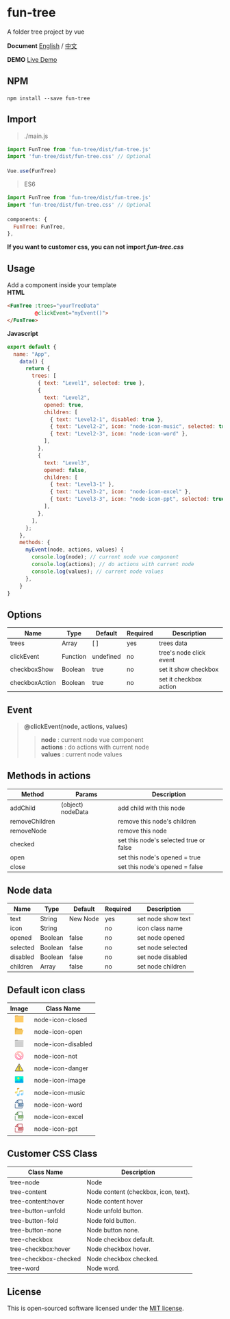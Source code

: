 # **fun-tree**

A folder tree project by vue 

**Document**  [English](./README.md)  / [中文](./README-TW.md) 
  
**DEMO** [Live Demo](https://littlebearcookie.github.io/fun-tree/)

## NPM
`npm install --save fun-tree`

## Import
>./main.js
```js
import FunTree from 'fun-tree/dist/fun-tree.js'
import 'fun-tree/dist/fun-tree.css' // Optional

Vue.use(FunTree)
```
>ES6

```js
import FunTree from 'fun-tree/dist/fun-tree.js'
import 'fun-tree/dist/fun-tree.css' // Optional

components: {
  FunTree: FunTree,
},
```
**If you want to customer css, you can not import _fun-tree.css_**
## Usage
Add a component inside your template  
**HTML**
```html
<FunTree :trees="yourTreeData"
         @clickEvent="myEvent()">
</FunTree>
```
**Javascript**
```js
export default {
  name: "App",
    data() {
      return {
        trees: [
          { text: "Level1", selected: true },
          {
            text: "Level2",
            opened: true,
            children: [
              { text: "Level2-1", disabled: true },
              { text: "Level2-2", icon: "node-icon-music", selected: true },
              { text: "Level2-3", icon: "node-icon-word" },
            ],
          },
          {
            text: "Level3",
            opened: false,
            children: [
              { text: "Level3-1" },
              { text: "Level3-2", icon: "node-icon-excel" },
              { text: "Level3-3", icon: "node-icon-ppt", selected: true },
            ],
          },
        ],
      };
    },
    methods: {
      myEvent(node, actions, values) {
        console.log(node); // current node vue component
        console.log(actions); // do actions with current node
        console.log(values); // current node values  
      },
    }
}
```
## Options

Name            | Type     | Default     | Required | Description
----------------|--------- |-------------|----------|--------------
trees           | Array    | [ ]         | yes      | trees data
clickEvent      | Function | undefined   | no       | tree's node click event
checkboxShow    | Boolean  | true        | no       | set it show checkbox
checkboxAction  | Boolean  | true        | no       | set it checkbox action

## Event
>**@clickEvent(node, actions, values)**  
>>**node** : current node vue component  
>>**actions** : do actions with current node  
>>**values** : current node values  

## Methods in actions

Method         | Params             | Description
---------------|------------------  |-----------------------
addChild       | (object) nodeData  | add child with this node
removeChildren |                    | remove this node's children
removeNode     |                    | remove this node
checked        |                    | set this node's selected true or false
open           |                    | set this node's opened = true
close          |                    | set this node's opened = false

## Node data

Name            | Type     | Default     | Required | Description
----------------|--------- |-------------|----------|--------------
text            | String   | New Node    | yes      | set node show text
icon            | String   |             | no       | icon class name
opened          | Boolean  | false       | no       | set node opened
selected        | Boolean  | false       | no       | set node selected
disabled        | Boolean  | false       | no       | set node disabled
children        | Array    | false       | no       | set node children

## Default icon class

Image                                                                 | Class Name     
:--------------------------------------------------------------------:|------------
<img src="./src/assets/folder-closed.svg" width="20" height="20">     | node-icon-closed
<img src="./src/assets/folder-opened.svg" width="20" height="20">     | node-icon-open
<img src="./src/assets/folder-disabled.svg" width="20" height="20">   | node-icon-disabled
<img src="./src/assets/not.svg" width="20" height="20">               | node-icon-not
<img src="./src/assets/danger.svg" width="20" height="20">            | node-icon-danger
<img src="./src/assets/image.svg" width="20" height="20">             | node-icon-image
<img src="./src/assets/music.svg" width="20" height="20">             | node-icon-music
<img src="./src/assets/word.svg" width="20" height="20">              | node-icon-word
<img src="./src/assets/excel.svg" width="20" height="20">             | node-icon-excel
<img src="./src/assets/ppt.svg" width="20" height="20">               | node-icon-ppt

## Customer CSS Class 

Class Name            | Description
----------------------|----------------------------------------
tree-node             | Node  
tree-content          | Node content (checkbox, icon, text).
tree-content:hover    | Node content hover
tree-button-unfold    | Node unfold button.
tree-button-fold      | Node fold button.
tree-button-none      | Node button none.
tree-checkbox         | Node checkbox default.
tree-checkbox:hover   | Node checkbox hover.
tree-checkbox-checked | Node checkbox checked.
tree-word             | Node word.

## License

This is open-sourced software licensed under the [MIT license](http://opensource.org/licenses/MIT).
